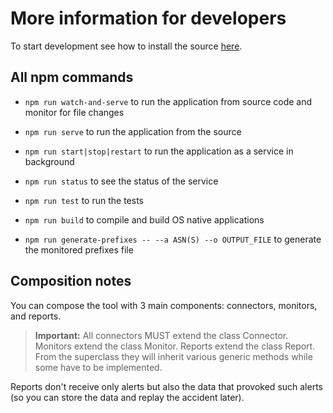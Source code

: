 # More information for developers

To start development see how to install the source [here](installation.md#running-bgpalerter-from-the-source-code).


## All npm commands

* `npm run watch-and-serve` to run the application from source code and monitor for file changes

* `npm run serve` to run the application from the source

* `npm run start|stop|restart` to run the application as a service in background

* `npm run status` to see the status of the service

* `npm run test` to run the tests

* `npm run build` to compile and build OS native applications

* `npm run generate-prefixes -- --a ASN(S) --o OUTPUT_FILE` to generate the monitored prefixes file

## Composition notes

You can compose the tool with 3 main components: connectors, monitors, and reports.

> **Important:**
All connectors MUST extend the class Connector. Monitors extend the class Monitor. Reports extend the class Report.
From the superclass they will inherit various generic methods while some have to be implemented.

Reports don't receive only alerts but also the data that provoked such alerts (so you can store the data and replay the accident later).

